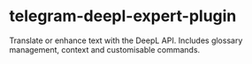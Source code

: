 # telegram-deepl-expert-plugin
Translate or enhance text with the DeepL API. Includes glossary management, context and customisable commands.
